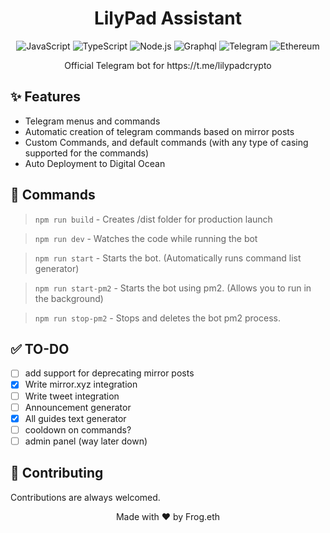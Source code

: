 <!-- Title -->
<h1 align="center">LilyPad Assistant</h1>

<!-- Badges -->
<p align="center">
  <img src="https://img.shields.io/badge/javascript-%23323330.svg?style=for-the-badge&logo=javascript&logoColor=%23F7DF1E" alt="JavaScript">
  <img src="https://img.shields.io/badge/typescript-%23007ACC.svg?style=for-the-badge&logo=typescript&logoColor=white" alt="TypeScript">
  <img src="https://img.shields.io/badge/node.js-6DA55F?style=for-the-badge&logo=node.js&logoColor=white" alt="Node.js">
  <img src="https://img.shields.io/badge/-GraphQL-E10098?style=for-the-badge&logo=graphql&logoColor=white" alt="Graphql">
  <img src="https://img.shields.io/badge/Telegram-2CA5E0?style=for-the-badge&logo=telegram&logoColor=white" alt="Telegram">
  <img src="https://img.shields.io/badge/Ethereum-3C3C3D?style=for-the-badge&logo=Ethereum&logoColor=white" alt="Ethereum">
</p>

<!-- Description -->
<p align="center">Official Telegram bot for https://t.me/lilypadcrypto</p>

<!-- Features -->
## ✨ Features
- Telegram menus and commands
- Automatic creation of telegram commands based on mirror posts
- Custom Commands, and default commands (with any type of casing supported for the commands)
- Auto Deployment to Digital Ocean

## 🔧 Commands
> `npm run build` - Creates /dist folder for production launch

> `npm run dev` - Watches the code while running the bot

> `npm run start` - Starts the bot. (Automatically runs command list generator)

> `npm run start-pm2` - Starts the bot using pm2. (Allows you to run in the background)

> `npm run stop-pm2` - Stops and deletes the bot pm2 process.

## ✅ TO-DO

- [ ] add support for deprecating mirror posts
- [x] Write mirror.xyz integration
- [ ] Write tweet integration
- [ ] Announcement generator
- [x] All guides text generator
- [ ] cooldown on commands?
- [ ] admin panel (way later down)

<!-- Contributing -->
## 🤝 Contributing
Contributions are always welcomed.

<!-- Footer -->
<p align="center">
  Made with ❤️ by Frog.eth
</p>

